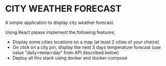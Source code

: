 # CITY WEATHER FORECAST #

A simple application to display city weather forecast.

Using React  please implement the following features:
- Display some cities locations on a map (at least 2 cities of your choice)
- On click on a city pin, display the next 3 days temperature forecast (use value "daily>temp>day" from API described below)
- Deploy all this stack using docker and docker-compose
